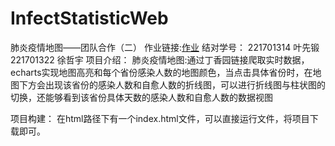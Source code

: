 # InfectStatisticWeb
肺炎疫情地图——团队合作（二）
作业链接:[作业](https://www.cnblogs.com/yexianduan/p/12504455.html)
结对学号：
221701314 叶先锻
221701322 徐哲宇
项目介绍：
肺炎疫情地图:通过丁香园链接爬取实时数据，echarts实现地图高亮和每个省份感染人数的地图颜色，当点击具体省份时，在地图下方会出现该省份的感染人数和自愈人数的折线图，可以进行折线图与柱状图的切换，还能够看到该省份具体天数的感染人数和自愈人数的数据视图

项目构建：
在html路径下有一个index.html文件，可以直接运行文件，将项目下载即可。
